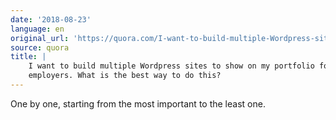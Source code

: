 ```yaml
---
date: '2018-08-23'
language: en
original_url: 'https://quora.com/I-want-to-build-multiple-Wordpress-sites-to-show-on-my-portfolio-for-employers-What-is-the-best-way-to-do-this/answer/Clément-Renaud'
source: quora
title: |
    I want to build multiple Wordpress sites to show on my portfolio for
    employers. What is the best way to do this?
---
```


One by one, starting from the most important to the least one.
